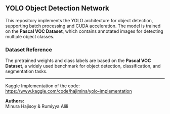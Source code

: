 ## **YOLO Object Detection Network**

This repository implements the YOLO architecture for object detection, supporting batch processing and CUDA acceleration. The model is trained on the **Pascal VOC Dataset**, which contains annotated images for detecting multiple object classes.

### **Dataset Reference**
The pretrained weights and class labels are based on the **Pascal VOC Dataset**, a widely used benchmark for object detection, classification, and segmentation tasks.

---

Kaggle Implementation of the code:
https://www.kaggle.com/code/hajimins/yolo-implementation

**Authors:**  
Minura Hajisoy & Rumiyya Alili  
